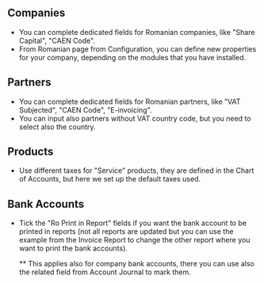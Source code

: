 ## Companies

- You can complete dedicated fields for Romanian companies, like "Share
  Capital", "CAEN Code".
- From Romanian page from Configuration, you can define new properties
  for your company, depending on the modules that you have installed.

## Partners

- You can complete dedicated fields for Romanian partners, like "VAT
  Subjected", "CAEN Code", "E-invoicing".
- You can input also partners without VAT country code, but you need to
  select also the country.

## Products

- Use different taxes for "Service" products, they are defined in the
  Chart of Accounts, but here we set up the default taxes used.

## Bank Accounts

- Tick the "Ro Print in Report" fields if you want the bank account to
  be printed in reports (not all reports are updated but you can use the
  example from the Invoice Report to change the other report where you
  want to print the bank accounts).

  \*\* This applies also for company bank accounts, there you can use
  also the related field from Account Journal to mark them.
